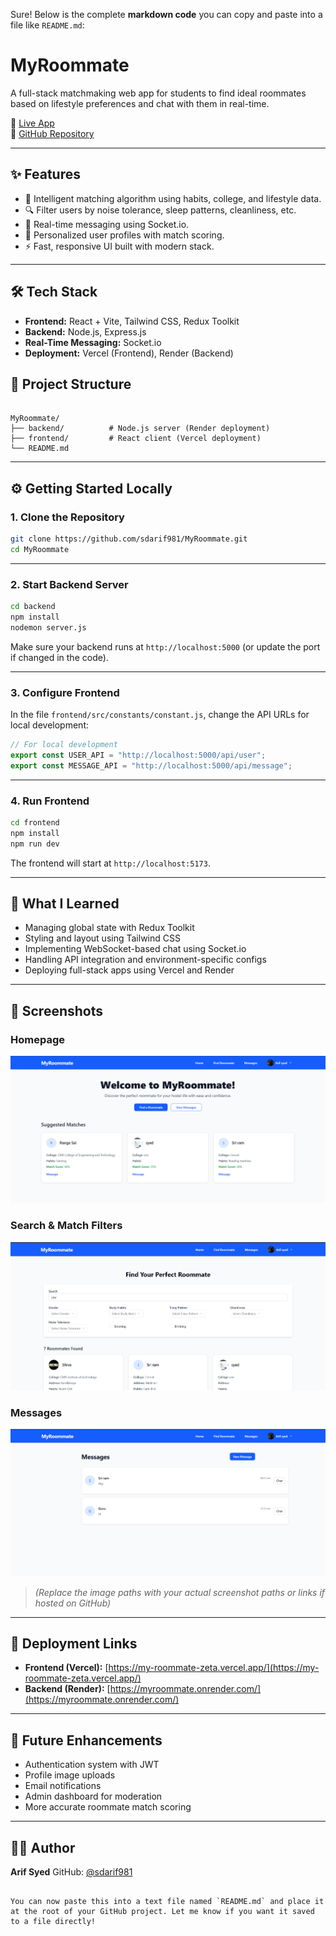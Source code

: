 Sure! Below is the complete **markdown code** you can copy and paste into a file like `README.md`:


# MyRoommate

A full-stack matchmaking web app for students to find ideal roommates based on lifestyle preferences and chat with them in real-time.

🔗 [Live App](https://my-roommate-zeta.vercel.app/)  
📂 [GitHub Repository](https://github.com/sdarif981/MyRoommate)

---

## ✨ Features

- 🧠 Intelligent matching algorithm using habits, college, and lifestyle data.
- 🔍 Filter users by noise tolerance, sleep patterns, cleanliness, etc.
- 💬 Real-time messaging using Socket.io.
- 👤 Personalized user profiles with match scoring.
- ⚡ Fast, responsive UI built with modern stack.

---

## 🛠 Tech Stack

- **Frontend:** React + Vite, Tailwind CSS, Redux Toolkit
- **Backend:** Node.js, Express.js
- **Real-Time Messaging:** Socket.io
- **Deployment:** Vercel (Frontend), Render (Backend)


## 📁 Project Structure

```

MyRoommate/
├── backend/          # Node.js server (Render deployment)
├── frontend/         # React client (Vercel deployment)
└── README.md

````

---

## ⚙️ Getting Started Locally

### 1. Clone the Repository

```bash
git clone https://github.com/sdarif981/MyRoommate.git
cd MyRoommate
````

---

### 2. Start Backend Server

```bash
cd backend
npm install
nodemon server.js
```

Make sure your backend runs at `http://localhost:5000` (or update the port if changed in the code).

---

### 3. Configure Frontend

In the file `frontend/src/constants/constant.js`, change the API URLs for local development:

```js
// For local development
export const USER_API = "http://localhost:5000/api/user";
export const MESSAGE_API = "http://localhost:5000/api/message";
```

---

### 4. Run Frontend

```bash
cd frontend
npm install
npm run dev
```

The frontend will start at `http://localhost:5173`.

---

## 🧠 What I Learned

* Managing global state with Redux Toolkit
* Styling and layout using Tailwind CSS
* Implementing WebSocket-based chat using Socket.io
* Handling API integration and environment-specific configs
* Deploying full-stack apps using Vercel and Render

---

## 📸 Screenshots

### Homepage

![Homepage](./screenshots/homepage.png)

### Search & Match Filters

![Search](./screenshots/search.png)

### Messages

![Messages](./screenshots/messages.png)

> *(Replace the image paths with your actual screenshot paths or links if hosted on GitHub)*

---

## 🚀 Deployment Links

* **Frontend (Vercel):** [https://my-roommate-zeta.vercel.app/](https://my-roommate-zeta.vercel.app/)
* **Backend (Render):** [https://myroommate.onrender.com/](https://myroommate.onrender.com/)

---

## 📌 Future Enhancements

* Authentication system with JWT
* Profile image uploads
* Email notifications
* Admin dashboard for moderation
* More accurate roommate match scoring

---

## 🙋‍♂️ Author

**Arif Syed**
GitHub: [@sdarif981](https://github.com/sdarif981)

```

You can now paste this into a text file named `README.md` and place it at the root of your GitHub project. Let me know if you want it saved to a file directly!
```

